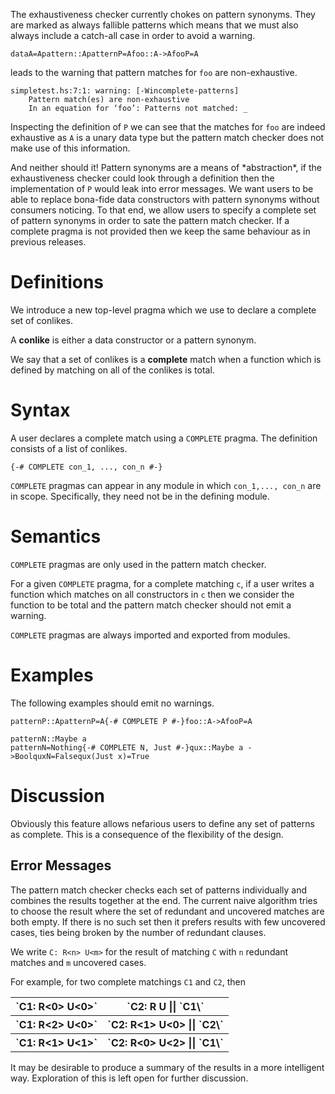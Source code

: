 
The exhaustiveness checker currently chokes on pattern synonyms. 
They are marked as always fallible patterns which means that we must also always include a catch-all case in order to avoid a warning.

```
dataA=Apattern::ApatternP=Afoo::A->AfooP=A
```


leads to the warning that pattern matches for `foo` are non-exhaustive.

```wiki
simpletest.hs:7:1: warning: [-Wincomplete-patterns]
    Pattern match(es) are non-exhaustive
    In an equation for ‘foo’: Patterns not matched: _
```


Inspecting the definition of `P` we can see that the matches for `foo` are indeed exhaustive as `A` is a unary data type but the pattern match checker does not make use of this information.


And neither should it! Pattern synonyms are a means of \*abstraction\*, if the exhaustiveness checker could look through a definition then the implementation of `P` would leak into error messages. 
We want users to be able to replace bona-fide data constructors with pattern synonyms without consumers noticing. 
To that end, we allow users to specify a complete set of pattern synonyms in order to sate the pattern match checker. If a complete pragma is not provided then we keep the same behaviour as in previous releases.

# Definitions


We introduce a new top-level pragma which we use to declare a complete set of conlikes.


A **conlike** is either a data constructor or a pattern synonym.


We say that a set of conlikes is a **complete** match when a function which is defined by matching on all of the conlikes is total.

# Syntax


A user declares a complete match using a `COMPLETE` pragma. The definition consists of a list of conlikes. 

```
{-# COMPLETE con_1, ..., con_n #-}
```

`COMPLETE` pragmas can appear in any module in which `con_1,..., con_n` are in scope. Specifically, they need not be in the defining module.

# Semantics

`COMPLETE` pragmas are only used in the pattern match checker. 


For a given `COMPLETE` pragma, for a complete matching `c`, if a user writes a function which matches on all constructors in `c` then we consider the function to be total and the pattern match checker should not emit a warning.

`COMPLETE` pragmas are always imported and exported from modules. 

# Examples


The following examples should emit no warnings.

```
patternP::ApatternP=A{-# COMPLETE P #-}foo::A->AfooP=A
```

```
patternN::Maybe a
patternN=Nothing{-# COMPLETE N, Just #-}qux::Maybe a ->BoolquxN=Falsequx(Just x)=True
```

# Discussion


Obviously this feature allows nefarious users to define any set of patterns as complete. This is a consequence of the flexibility of the design.

## Error Messages


The pattern match checker checks each set of patterns individually and combines the results together at the end. The current naive algorithm tries to choose the result where the set of redundant and uncovered matches are both empty. If there is no such set then it prefers results with few uncovered cases, ties being broken by the number of redundant clauses. 


We write `C: R<n> U<m>` for the result of matching `C` with `n` redundant matches and `m` uncovered cases. 


For example, for two complete matchings `C1` and `C2`, then 

<table><tr><th>`C1: R<0> U<0>`</th>
<th>`C2: R<n> U<m> || `C1\` 
</th></tr>
<tr><th>`C1: R<2> U<0>`</th>
<th>`C2: R<1> U<0>  || `C2\` 
</th></tr>
<tr><th>`C1: R<1> U<1>`</th>
<th>`C2: R<0> U<2>  || `C1\` 
</th></tr></table>


It may be desirable to produce a summary of the results in a more intelligent way. Exploration of this is left open for further discussion.
